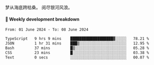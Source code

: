 梦从海底跨枯桑。
阅尽银河风浪。


#### 📝 Weekly development breakdown

<!--START_SECTION:waka-->

```txt
From: 01 June 2024 - To: 08 June 2024

TypeScript   9 hrs 9 mins    ███████████████████▓░░░░░   78.21 %
JSON         1 hr 31 mins    ███▒░░░░░░░░░░░░░░░░░░░░░   12.95 %
Bash         37 mins         █▒░░░░░░░░░░░░░░░░░░░░░░░   05.28 %
CSS          23 mins         █░░░░░░░░░░░░░░░░░░░░░░░░   03.38 %
Text         0 secs          ░░░░░░░░░░░░░░░░░░░░░░░░░   00.07 %
```

<!--END_SECTION:waka-->



